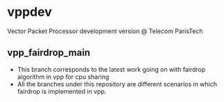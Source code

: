 # vppdev
Vector Packet Processor development version @ Telecom ParisTech

## vpp_fairdrop_main
+ This branch corresponds to the latest work going on with fairdrop algorithm in vpp for cpu sharing
+ All the branches under this repository are different scenarios in which fairdrop is implemented in vpp.
